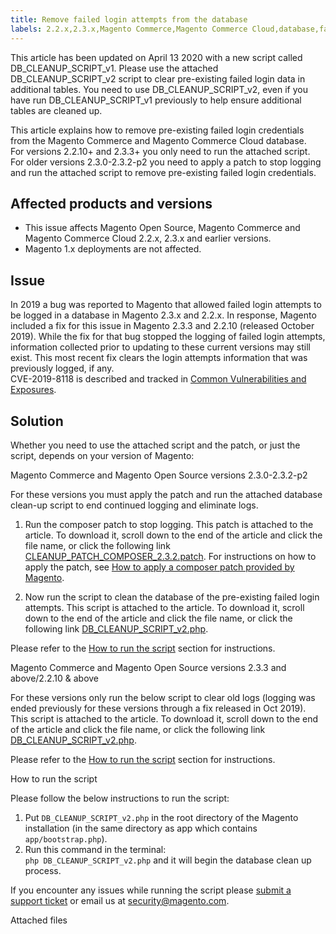 ```yaml
---
title: Remove failed login attempts from the database
labels: 2.2.x,2.3.x,Magento Commerce,Magento Commerce Cloud,database,failed login,known issues,patch,troubleshooting
---
```


<p class="info">This article has been updated on April 13 2020 with a new script called DB_CLEANUP_SCRIPT_v1. Please use the attached DB_CLEANUP_SCRIPT_v2 script to clear pre-existing failed login data in additional tables. You need to use DB_CLEANUP_SCRIPT_v2, even if you have run DB_CLEANUP_SCRIPT_v1 previously to help ensure additional tables are cleaned up.</p>

This article explains how to remove pre-existing failed login credentials from the Magento Commerce and Magento Commerce Cloud database.  
 For versions  2.2.10+ and 2.3.3+ you only need to run the attached script.  
 For older versions  2.3.0-2.3.2-p2 you need to apply a patch to stop logging and run the attached script to remove pre-existing failed login credentials.

## Affected products and versions

* This issue affects Magento Open Source, Magento Commerce and Magento Commerce Cloud 2.2.x, 2.3.x and earlier versions.
* Magento 1.x deployments are not affected.

## Issue

In 2019 a bug was reported to Magento that allowed failed login attempts to be logged in a database in Magento 2.3.x and 2.2.x. In response, Magento included a fix for this issue in Magento 2.3.3 and 2.2.10 (released October 2019). While the fix for that bug stopped the logging of failed login attempts, information collected prior to updating to these current versions may still exist. This most recent fix clears the login attempts information that was previously logged, if any.    
 CVE-2019-8118 is described and tracked in [Common Vulnerabilities and Exposures](https://cve.mitre.org/cgi-bin/cvename.cgi?name=CVE-2019-8118). 

## Solution

Whether you need to use the attached script and the patch, or just the script, depends on your version of Magento:

Magento Commerce and Magento Open Source versions 2.3.0-2.3.2-p2

For these versions you must apply the patch and run the attached database clean-up script to end continued logging and eliminate logs.

1. Run the composer patch to stop logging. This patch is attached to the article. To download it, scroll down to the end of the article and click the file name, or click the following link [CLEANUP\_PATCH\_COMPOSER\_2.3.2.patch](assets/CLEANUP_PATCH_COMPOSER_2.3.2.patch). For instructions on how to apply the patch, see [How to apply a composer patch provided by Magento](https://support.magento.com/hc/en-us/articles/360028367731).

1. Now run the script to clean the database of the pre-existing failed login attempts. This script is attached to the article. To download it, scroll down to the end of the article and click the file name, or click the following link [DB\_CLEANUP\_SCRIPT\_v2.php](assets/DB_CLEANUP_SCRIPT_v2.php).

Please refer to the [How to run the script](https://support.magento.com/hc/en-us/articles/360040209352#run_script) section for instructions.

Magento Commerce and Magento Open Source versions 2.3.3 and above/2.2.10 &amp; above  
   
 For these versions only run the below script to clear old logs (logging was ended previously for these versions through a fix released in Oct 2019). This script is attached to the article. To download it, scroll down to the end of the article and click the file name, or click the following link [DB\_CLEANUP\_SCRIPT\_v2.php](assets/DB_CLEANUP_SCRIPT_v2.php).

Please refer to the [How to run the script](https://support.magento.com/hc/en-us/articles/360040209352#run_script) section for instructions.

How to run the script

Please follow the below instructions to run the script:

1. Put `` DB_CLEANUP_SCRIPT_v2.php `` in the root directory of the Magento installation (in the same directory as app which contains `` app/bootstrap.php ``).
1. Run this command in the terminal:  
     `` php DB_CLEANUP_SCRIPT_v2.php `` and it will begin the database clean up process.

If you encounter any issues while running the script please [submit a support ticket](https://support.magento.com/hc/en-us/articles/360019088251) or email us at [security@magento.com](mailto:security@magento.com).

Attached files